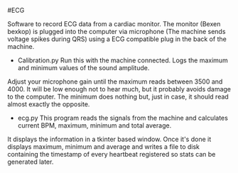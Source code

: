#ECG

Software to record ECG data from a cardiac monitor. The monitor (Bexen bexkop) is plugged into the computer via microphone (The machine sends voltage spikes during QRS) using a ECG compatible plug in the back of the machine.

* Calibration.py
Run this with the machine connected. Logs the maximum and minimum values of the sound amplitude. 

Adjust your microphone gain until the maximum reads between 3500 and 4000. It will be low enough not to hear much, but it probably avoids damage to the computer. The minimum does nothing but, just in case, it should read almost exactly the opposite.

* ecg.py
This program reads the signals from the machine and calculates current BPM, maximum, minimum and total average. 

It displays the information in a tkinter based window. Once it's done it displays maximum, minimum and average and writes a file to disk containing the timestamp of every heartbeat registered so stats can be generated later.
